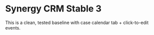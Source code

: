 # Synergy CRM Stable 3
This is a clean, tested baseline with case calendar tab + click-to-edit events.
